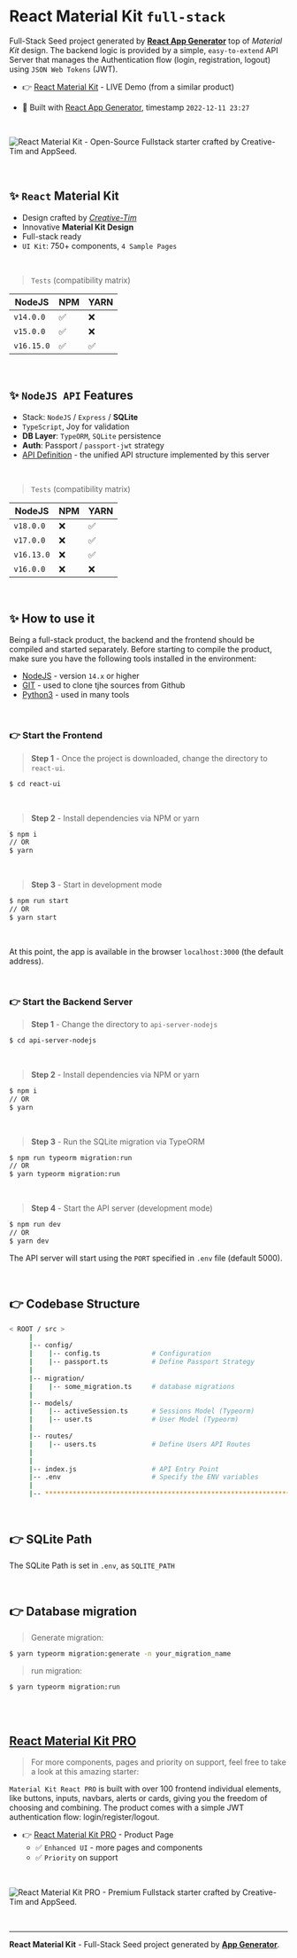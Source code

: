 # React Material Kit `full-stack`

Full-Stack Seed project generated by **[React App Generator](https://appseed.us/generator/react/)** top of *Material Kit* design. The backend logic is provided by a simple, `easy-to-extend` API Server that manages the Authentication flow (login, registration, logout) using `JSON Web Tokens` (JWT).

- 👉 [React Material Kit](https://react-material-kit.appseed-srv1.com/pages/authentication/sign-in) - LIVE Demo (from a similar product)

- 🚀 Built with [React App Generator](https://appseed.us/generator/react/), timestamp `2022-12-11 23:27`

<br />

![React Material Kit - Open-Source Fullstack starter crafted by Creative-Tim and AppSeed.](https://user-images.githubusercontent.com/51070104/205701017-aba36ff7-1db0-41d0-8691-9f989c047014.png)


<br >

## ✨ `React` Material Kit

- Design crafted by *[Creative-Tim](https://bit.ly/3fKQZaL)*
- Innovative **Material Kit Design**
- Full-stack ready
- `UI Kit`: 750+ components, `4 Sample Pages`  

<br />

> `Tests` (compatibility matrix)

| NodeJS | NPM | YARN | 
| --- | --- | --- |  
| `v14.0.0` | ✅ | ❌ |
| `v15.0.0` | ✅ | ❌ | 
| `v16.15.0` | ✅ | ✅ | 


<br />

## ✨ `NodeJS API` Features

- Stack: `NodeJS` / `Express` / **SQLite** 
- `TypeScript`, Joy for validation
- **DB Layer**: `TypeORM`, `SQLite` persistence
- **Auth**: Passport / `passport-jwt` strategy
- [API Definition](https://docs.appseed.us/boilerplate-code/api-unified-definition) - the unified API structure implemented by this server

<br />

> `Tests` (compatibility matrix)

| NodeJS | NPM | YARN | 
| --- | --- | --- | 
| `v18.0.0`  | ❌ | ✅ |
| `v17.0.0`  | ❌ | ✅ |
| `v16.13.0` | ❌ | ✅ | 
| `v16.0.0`  | ❌ | ❌ | 


<br /> 

## ✨ How to use it

Being a full-stack product, the backend and the frontend should be compiled and started separately. 
Before starting to compile the product, make sure you have the following tools installed in the environment:

- [NodeJS](https://nodejs.org/en/) - version `14.x` or higher
- [GIT](https://git-scm.com/) - used to clone tjhe sources from Github
- [Python3](https://www.python.org/) - used in many tools

<br />

### 👉 Start the Frontend 

> **Step 1** - Once the project is downloaded, change the directory to `react-ui`. 

```bash
$ cd react-ui
```

<br >

> **Step 2** - Install dependencies via NPM or yarn

```bash
$ npm i
// OR
$ yarn
```

<br />

> **Step 3** - Start in development mode

```bash
$ npm run start 
// OR
$ yarn start
```

<br />

At this point, the app is available in the browser `localhost:3000` (the default address).


<br /> 

### 👉 Start the Backend Server 

> **Step 1** - Change the directory to `api-server-nodejs`

```bash
$ cd api-server-nodejs
```

<br >

> **Step 2** - Install dependencies via NPM or yarn

```bash
$ npm i
// OR
$ yarn
```

<br />

> **Step 3** - Run the SQLite migration via TypeORM

```bash
$ npm run typeorm migration:run
// OR 
$ yarn typeorm migration:run
```

<br />

> **Step 4** - Start the API server (development mode)

```bash
$ npm run dev
// OR
$ yarn dev
```

The API server will start using the `PORT` specified in `.env` file (default 5000).

<br /> 

## 👉 Codebase Structure

```bash
< ROOT / src >
     | 
     |-- config/                              
     |    |-- config.ts             # Configuration       
     |    |-- passport.ts           # Define Passport Strategy             
     | 
     |-- migration/
     |    |-- some_migration.ts     # database migrations
     |
     |-- models/                              
     |    |-- activeSession.ts      # Sessions Model (Typeorm)              
     |    |-- user.ts               # User Model (Typeorm) 
     | 
     |-- routes/                              
     |    |-- users.ts              # Define Users API Routes
     | 
     | 
     |-- index.js                   # API Entry Point
     |-- .env                       # Specify the ENV variables
     |                        
     |-- ************************************************************************
```

<br />

## 👉 SQLite Path

The SQLite Path is set in `.env`, as `SQLITE_PATH`

<br />

## 👉 Database migration

> Generate migration:

```bash
$ yarn typeorm migration:generate -n your_migration_name
```

> run migration: 

```bash
$ yarn typeorm migration:run
```

<br />

<br />

## [React Material Kit PRO](https://appseed.us/product/material-kit-pro/full-stack/)

> For more components, pages and priority on support, feel free to take a look at this amazing starter:

`Material Kit React PRO` is built with over 100 frontend individual elements, like buttons, inputs, navbars, alerts or cards, giving you the freedom of choosing and combining. The product comes with a simple JWT authentication flow: login/register/logout. 

- 👉 [React Material Kit PRO](https://appseed.us/product/material-kit-pro/full-stack/) - Product Page
  - ✅ `Enhanced UI` - more pages and components
  - ✅ `Priority` on support

<br >

![React Material Kit PRO - Premium Fullstack starter crafted by Creative-Tim and AppSeed.](https://user-images.githubusercontent.com/51070104/205701266-e721435d-22fc-48f2-9462-11f7fb050143.png)

<br />

---
**React Material Kit** - Full-Stack Seed project generated by **[App Generator](https://appseed.us/generator/)**.
